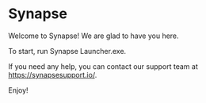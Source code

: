 # Synapse

Welcome to Synapse! We are glad to have you here.

To start, run Synapse Launcher.exe.

If you need any help, you can contact our support team at https://synapsesupport.io/.

Enjoy!
